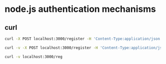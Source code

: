 # node.js authentication mechanisms

## curl

```sh
curl -X POST localhost:3000/register -H 'Content-Type:application/json' \ -d '{"email":"johndoe@gmail.com", "name":"johndoe", "password":"Password123", "passwordConfirmation":"Password123"}'
```

```sh
curl -v -X POST localhost:3000/register -H 'Content-Type:application/json' --cookie 'sid=s%3A8p17J1sXiZPgIVS2JPAQUEKdkew8Mkqq.D1dz9nn4QUh3wvnQWvwbPHzb7neLXDD8v%2BnBEYA0zSE'
```

```sh
curl -v localhost:3000/reg
```
